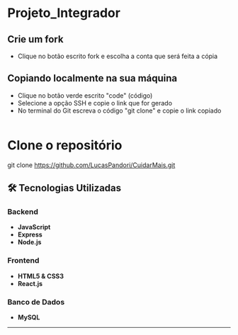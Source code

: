# Projeto_Integrador

## Crie um fork

- Clique no botão escrito fork e escolha a conta que será feita a cópia 

## Copiando localmente na sua máquina 

- Clique no botão verde escrito "code" (código)
- Selecione a opção SSH e copie o link que for gerado
- No terminal do Git escreva o código "git clone" e copie o link copiado
  ```bash
# Clone o repositório
git clone https://github.com/LucasPandori/CuidarMais.git

  ## 🛠️ Tecnologias Utilizadas

### Backend
- **JavaScript**
- **Express**
- **Node.js**

### Frontend
- **HTML5 & CSS3**
- **React.js**

### Banco de Dados
- **MySQL** 

---


